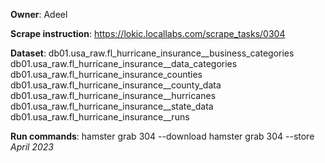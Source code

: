 **Owner**: Adeel
 
**Scrape instruction**: https://lokic.locallabs.com/scrape_tasks/0304

**Dataset**:  db01.usa_raw.fl_hurricane_insurance__business_categories
              db01.usa_raw.fl_hurricane_insurance__data_categories
              db01.usa_raw.fl_hurricane_insurance_counties
              db01.usa_raw.fl_hurricane_insurance__county_data
              db01.usa_raw.fl_hurricane_insurance__hurricanes
              db01.usa_raw.fl_hurricane_insurance__state_data
              db01.usa_raw.fl_hurricane_insurance__runs

**Run commands**:
                  hamster grab 304 --download
                  hamster grab 304 --store
_April 2023_
